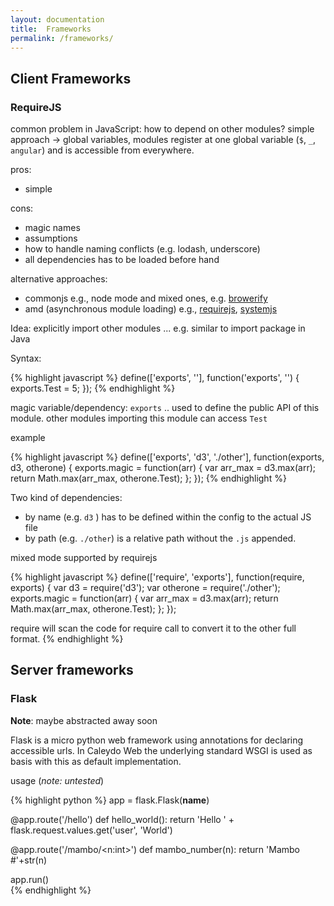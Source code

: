 ```yaml
---
layout: documentation
title:  Frameworks
permalink: /frameworks/
---
```


## Client Frameworks

### RequireJS

common problem in JavaScript: how to depend on other modules? simple approach -> global variables, modules register at one global variable (`$`, `_`, `angular`) and is accessible from everywhere.

pros:

* simple

cons:

* magic names
* assumptions
* how to handle naming conflicts (e.g. lodash, underscore)
* all dependencies has to be loaded before hand

alternative approaches:

* commonjs e.g., node mode and mixed ones, e.g. [browerify](http://browserify.org)
* amd (asynchronous module loading) e.g., [requirejs](http://requirejs.org/), [systemjs](https://github.com/systemjs/systemjs)

Idea: explicitly import other modules ... e.g. similar to import package in Java

Syntax:

{% highlight javascript %}
define(['exports', '<list of dependency modules names>'], function('exports', '<list of variables holding the dependencies>') {
 exports.Test = 5;
});
{% endhighlight %}

magic variable/dependency: `exports` .. used to define the public API of this module. other modules importing this module can access `Test`

example

{% highlight javascript %}
define(['exports', 'd3', './other'], function(exports, d3, otherone) {
  exports.magic = function(arr) {
    var arr_max = d3.max(arr);
        return Math.max(arr_max, otherone.Test);
  };
});
{% endhighlight %}

Two kind of dependencies:

* by name  (e.g. `d3` ) has to be defined within the config to the actual JS file
* by path (e.g. `./other`) is a relative path without the `.js` appended.

mixed mode supported by requirejs

{% highlight javascript %}
define(['require', 'exports'], function(require, exports) {
  var d3 = require('d3');
  var otherone = require('./other');
  exports.magic = function(arr) {
    var arr_max = d3.max(arr);
        return Math.max(arr_max, otherone.Test);
  };
});

require will scan the code for require call to convert it to the other full format.
{% endhighlight %}


## Server frameworks

### Flask

**Note**: maybe abstracted away soon

Flask is a micro python web framework using annotations for declaring accessible urls. In Caleydo Web the underlying standard WSGI is used as basis with this as default implementation. 

usage (*note: untested*)

{% highlight python %}
app = flask.Flask(__name__)

@app.route('/hello')
def hello_world():
  return 'Hello ' + flask.request.values.get('user', 'World')

@app.route('/mambo/<n:int>')
def mambo_number(n):
  return 'Mambo #'+str(n)

app.run()  
{% endhighlight %}

